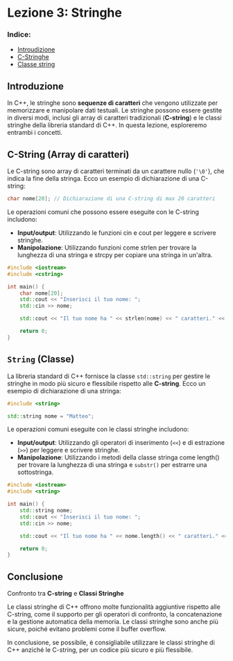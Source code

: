 # Lezione 3: Stringhe

### Indice:

- [Introudizione](#introduzione)
- [C-Stringhe](#c-string-array-di-caratteri)
- [Classe string](#string-classe)

## Introduzione

In C++, le stringhe sono **sequenze di caratteri** che vengono utilizzate per memorizzare e manipolare dati testuali. Le stringhe possono essere gestite in diversi modi, inclusi gli array di caratteri tradizionali (**C-string**) e le classi stringhe della libreria standard di C++. In questa lezione, esploreremo entrambi i concetti.

## C-String (Array di caratteri)

Le C-string sono array di caratteri terminati da un carattere nullo (`'\0'`), che indica la fine della stringa. Ecco un esempio di dichiarazione di una C-string:

```c++
char nome[20]; // Dichiarazione di una C-string di max 20 caratteri
```

Le operazioni comuni che possono essere eseguite con le C-string includono:

- **Input/output**: Utilizzando le funzioni cin e cout per leggere e scrivere stringhe.
- **Manipolazione**: Utilizzando funzioni come strlen per trovare la lunghezza di una stringa e strcpy per copiare una stringa in un'altra.

```c++
#include <iostream>
#include <cstring>

int main() {
    char nome[20];
    std::cout << "Inserisci il tuo nome: ";
    std::cin >> nome;

    std::cout << "Il tuo nome ha " << strlen(nome) << " caratteri." << std::endl;

    return 0;
}
```

## `String` (Classe)

La libreria standard di C++ fornisce la classe `std::string` per gestire le stringhe in modo più sicuro e flessibile rispetto alle **C-string**. Ecco un esempio di dichiarazione di una stringa:

```c++
#include <string>

std::string nome = "Matteo";
```

Le operazioni comuni eseguite con le classi stringhe includono:

- **Input/output**: Utilizzando gli operatori di inserimento (`<<`) e di estrazione (`>>`) per leggere e scrivere stringhe.
- **Manipolazione**: Utilizzando i metodi della classe stringa come length() per trovare la lunghezza di una stringa e `substr()` per estrarre una sottostringa.

```c++
#include <iostream>
#include <string>

int main() {
    std::string nome;
    std::cout << "Inserisci il tuo nome: ";
    std::cin >> nome;

    std::cout << "Il tuo nome ha " << nome.length() << " caratteri." << std::endl;

    return 0;
}
```

## Conclusione

Confronto tra **C-string** e **Classi Stringhe**

Le classi stringhe di C++ offrono molte funzionalità aggiuntive rispetto alle C-string, come il supporto per gli operatori di confronto, la concatenazione e la gestione automatica della memoria. Le classi stringhe sono anche più sicure, poiché evitano problemi come il buffer overflow.

In conclusione, se possibile, è consigliabile utilizzare le classi stringhe di C++ anziché le C-string, per un codice più sicuro e più flessibile.